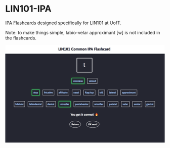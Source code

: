 # LIN101-IPA

[IPA Flashcards](https://rwang97.github.io/LIN101-IPA/) designed specifically for LIN101 at UofT. 

Note: to make things simple, labio-velar approximant [w] is not included in the flashcards.

<img src="demo.png" align="center">